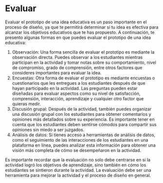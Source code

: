 # Evaluar

Evaluar el prototipo de una idea educativa es un paso importante en el proceso de diseño, ya que te permitirá determinar si tu idea es efectiva para alcanzar los objetivos educativos que te has propuesto. A continuación, te presento algunas formas en que puedes evaluar el prototipo de una idea educativa:

1. Observación: Una forma sencilla de evaluar el prototipo es mediante la observación directa. Puedes observar a los estudiantes mientras participan en la actividad y tomar notas sobre su comportamiento, nivel de compromiso, grado de comprensión, entre otros factores que consideres importantes para evaluar la idea.
2. Encuestas: Otra forma de evaluar el prototipo es mediante encuestas o cuestionarios que les entregues a los estudiantes después de que hayan participado en la actividad. Las preguntas pueden estar diseñadas para evaluar aspectos como su nivel de satisfacción, comprensión, interacción, aprendizaje y cualquier otro factor que quieras medir.
3. Discusión grupal: Después de la actividad, también puedes organizar una discusión grupal con los estudiantes para obtener comentarios y opiniones más detallados sobre su experiencia. Es importante tener en cuenta que los estudiantes deben sentirse cómodos para compartir sus opiniones sin miedo a ser juzgados.
4. Análisis de datos: Si tienes acceso a herramientas de análisis de datos, como el seguimiento de las interacciones de los estudiantes en una plataforma en línea, puedes analizar esta información para obtener una visión más completa de cómo se desempeñaron en la actividad.

Es importante recordar que la evaluación no solo debe centrarse en si la actividad logró los objetivos de aprendizaje, sino también en cómo los estudiantes se sintieron durante la actividad. La evaluación debe ser una herramienta para mejorar la actividad y el proceso de diseño en general.
